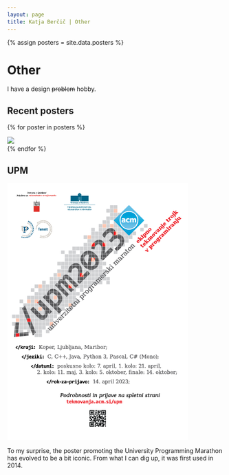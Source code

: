 ```yaml
---
layout: page
title: Katja Berčič | Other
---
```


{% assign posters = site.data.posters %}

# Other

I have a design ~~problem~~ hobby.

## Recent posters

{% for poster in posters %}
<div class="poster">
    <a href="/images/{{ poster.file }}"><img src="/images/{{ poster.file }}" /></a>
</div>
{% endfor %}
<div class="clr"></div>

## UPM

<div class="captioned-poster">
<div class="poster">
    <a href="/images/upm-2023.png"><img src="/images/upm-2023.png" /></a>
</div>
<p>To my surprise, the poster promoting the University Programming Marathon has evolved to be a bit iconic.
From what I can dig up, it was first used in 2014.</p>
</div>